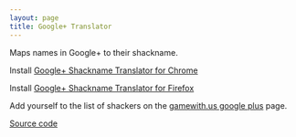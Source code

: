 ```yaml
---
layout: page
title: Google+ Translator
---
```

Maps names in Google+ to their shackname.

Install [Google+ Shackname Translator for Chrome](https://chrome.google.com/webstore/detail/bnopljdfiipcdpadpdifimoloeeeploa)

Install [Google+ Shackname Translator for Firefox](translate.user.js)

Add yourself to the list of shackers on the [gamewith.us google plus](http://shackers.gamewith.us/finder/google-plus) page.

[Source code](https://github.com/arhughes/googleplus-shackname-translator)
